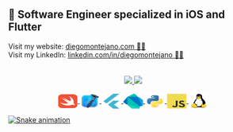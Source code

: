<h2>  Software Engineer specialized in iOS and Flutter </h2>

<div align="justify">
  Visit my website: <a href="https://diegomontejano.com" target="_blank">diegomontejano.com 👨‍💻</a> 
  <br>
  Visit my LinkedIn: <a href="https://linkedin.com/in/diegomontejano" target="_blank">linkedin.com/in/diegomontejano 👨‍💻</a>
  <br><br><br>
</div>

<div align="center">
  <a href="https://github.com/diegomontejano">
  <img height="180em" src="https://github-readme-stats.vercel.app/api?username=diegomontejano&show_icons=true&theme=github_dark&include_all_commits=true&count_private=true&hide_border=true"/>
  <img height="180em" src="https://github-readme-stats.vercel.app/api/top-langs/?username=diegomontejano&layout=compact&langs_count=7&theme=github_dark&hide_border=true"/>
  <br><br>
  <img align="center" alt="diegomontejano-swift" height="30" width="40" src="https://raw.githubusercontent.com/devicons/devicon/master/icons/swift/swift-original.svg"> 
  <img align="center" alt="diegomontejano-xcode" height="30" width="40" src="https://raw.githubusercontent.com/devicons/devicon/master/icons/xcode/xcode-original.svg"> 
  <img align="center" alt="diegomontejano-flutter" height="30" width="40" src="https://raw.githubusercontent.com/devicons/devicon/master/icons/flutter/flutter-plain.svg">
  <img align="center" alt="diegomontejano-dart" height="30" width="40" src="https://raw.githubusercontent.com/devicons/devicon/master/icons/dart/dart-original.svg"> 
  <img align="center" alt="diegomontejano-python" height="30" width="40" src="https://raw.githubusercontent.com/devicons/devicon/master/icons/python/python-original.svg">
  <img align="center" alt="diegomontejano-javascript" height="30" width="40" src="https://raw.githubusercontent.com/devicons/devicon/master/icons/javascript/javascript-original.svg"> 
  <img align="center" alt="diegomontejano-linux" height="30" width="40" src="https://raw.githubusercontent.com/devicons/devicon/master/icons/linux/linux-original.svg"> 
  <br>
</div>

![Snake animation](https://github.com/diegomontejano/diegomontejano/blob/output/github-contribution-grid-snake.svg)
